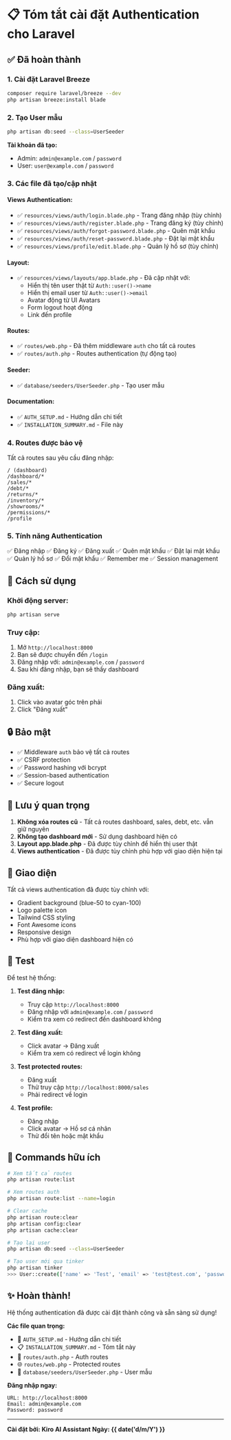 # 📋 Tóm tắt cài đặt Authentication cho Laravel

## ✅ Đã hoàn thành

### 1. Cài đặt Laravel Breeze
```bash
composer require laravel/breeze --dev
php artisan breeze:install blade
```

### 2. Tạo User mẫu
```bash
php artisan db:seed --class=UserSeeder
```

**Tài khoản đã tạo:**
- Admin: `admin@example.com` / `password`
- User: `user@example.com` / `password`

### 3. Các file đã tạo/cập nhật

#### Views Authentication:
- ✅ `resources/views/auth/login.blade.php` - Trang đăng nhập (tùy chỉnh)
- ✅ `resources/views/auth/register.blade.php` - Trang đăng ký (tùy chỉnh)
- ✅ `resources/views/auth/forgot-password.blade.php` - Quên mật khẩu
- ✅ `resources/views/auth/reset-password.blade.php` - Đặt lại mật khẩu
- ✅ `resources/views/profile/edit.blade.php` - Quản lý hồ sơ (tùy chỉnh)

#### Layout:
- ✅ `resources/views/layouts/app.blade.php` - Đã cập nhật với:
  - Hiển thị tên user thật từ `Auth::user()->name`
  - Hiển thị email user từ `Auth::user()->email`
  - Avatar động từ UI Avatars
  - Form logout hoạt động
  - Link đến profile

#### Routes:
- ✅ `routes/web.php` - Đã thêm middleware `auth` cho tất cả routes
- ✅ `routes/auth.php` - Routes authentication (tự động tạo)

#### Seeder:
- ✅ `database/seeders/UserSeeder.php` - Tạo user mẫu

#### Documentation:
- ✅ `AUTH_SETUP.md` - Hướng dẫn chi tiết
- ✅ `INSTALLATION_SUMMARY.md` - File này

### 4. Routes được bảo vệ

Tất cả routes sau yêu cầu đăng nhập:
```
/ (dashboard)
/dashboard/*
/sales/*
/debt/*
/returns/*
/inventory/*
/showrooms/*
/permissions/*
/profile
```

### 5. Tính năng Authentication

✅ Đăng nhập
✅ Đăng ký
✅ Đăng xuất
✅ Quên mật khẩu
✅ Đặt lại mật khẩu
✅ Quản lý hồ sơ
✅ Đổi mật khẩu
✅ Remember me
✅ Session management

## 🚀 Cách sử dụng

### Khởi động server:
```bash
php artisan serve
```

### Truy cập:
1. Mở `http://localhost:8000`
2. Bạn sẽ được chuyển đến `/login`
3. Đăng nhập với: `admin@example.com` / `password`
4. Sau khi đăng nhập, bạn sẽ thấy dashboard

### Đăng xuất:
1. Click vào avatar góc trên phải
2. Click "Đăng xuất"

## 🔒 Bảo mật

- ✅ Middleware `auth` bảo vệ tất cả routes
- ✅ CSRF protection
- ✅ Password hashing với bcrypt
- ✅ Session-based authentication
- ✅ Secure logout

## 📝 Lưu ý quan trọng

1. **Không xóa routes cũ** - Tất cả routes dashboard, sales, debt, etc. vẫn giữ nguyên
2. **Không tạo dashboard mới** - Sử dụng dashboard hiện có
3. **Layout app.blade.php** - Đã được tùy chỉnh để hiển thị user thật
4. **Views authentication** - Đã được tùy chỉnh phù hợp với giao diện hiện tại

## 🎨 Giao diện

Tất cả views authentication đã được tùy chỉnh với:
- Gradient background (blue-50 to cyan-100)
- Logo palette icon
- Tailwind CSS styling
- Font Awesome icons
- Responsive design
- Phù hợp với giao diện dashboard hiện có

## 🧪 Test

Để test hệ thống:

1. **Test đăng nhập:**
   - Truy cập `http://localhost:8000`
   - Đăng nhập với `admin@example.com` / `password`
   - Kiểm tra xem có redirect đến dashboard không

2. **Test đăng xuất:**
   - Click avatar → Đăng xuất
   - Kiểm tra xem có redirect về login không

3. **Test protected routes:**
   - Đăng xuất
   - Thử truy cập `http://localhost:8000/sales`
   - Phải redirect về login

4. **Test profile:**
   - Đăng nhập
   - Click avatar → Hồ sơ cá nhân
   - Thử đổi tên hoặc mật khẩu

## 🔧 Commands hữu ích

```bash
# Xem tất cả routes
php artisan route:list

# Xem routes auth
php artisan route:list --name=login

# Clear cache
php artisan route:clear
php artisan config:clear
php artisan cache:clear

# Tạo lại user
php artisan db:seed --class=UserSeeder

# Tạo user mới qua tinker
php artisan tinker
>>> User::create(['name' => 'Test', 'email' => 'test@test.com', 'password' => Hash::make('password'), 'email_verified_at' => now()]);
```

## ✨ Hoàn thành!

Hệ thống authentication đã được cài đặt thành công và sẵn sàng sử dụng!

**Các file quan trọng:**
- 📖 `AUTH_SETUP.md` - Hướng dẫn chi tiết
- 📋 `INSTALLATION_SUMMARY.md` - Tóm tắt này
- 🔐 `routes/auth.php` - Auth routes
- 🌐 `routes/web.php` - Protected routes
- 👤 `database/seeders/UserSeeder.php` - User mẫu

**Đăng nhập ngay:**
```
URL: http://localhost:8000
Email: admin@example.com
Password: password
```

---
**Cài đặt bởi: Kiro AI Assistant**
**Ngày: {{ date('d/m/Y') }}**
